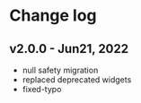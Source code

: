 # Change log

## v2.0.0 - Jun21, 2022

- null safety migration
- replaced deprecated widgets
- fixed-typo


